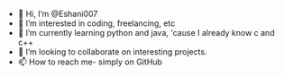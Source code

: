 - 👋 Hi, I’m @Eshani007
- 👀 I’m interested in coding, freelancing, etc
- 🌱 I’m currently learning python and java, 'cause I already know c and c++
- 💞️ I’m looking to collaborate on interesting projects. 
- 📫 How to reach me- simply on GitHub 
